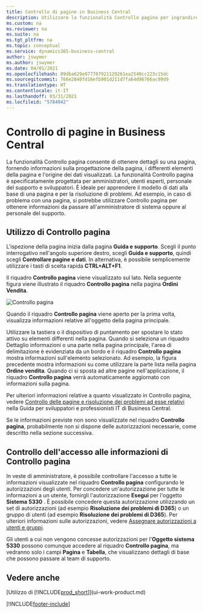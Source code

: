 ```yaml
---
title: Controllo di pagine in Business Central
description: Utilizzare la funzionalità Controllo pagina per ingrandire i dettagli sulla progettazione della pagina e sull'origine dei dati. Controllo pagina è ideale per la risoluzione dei problemi relativi ai dati.
ms.custom: na
ms.reviewer: na
ms.suite: na
ms.tgt_pltfrm: na
ms.topic: conceptual
ms.service: dynamics365-business-central
author: jswymer
ms.author: jswymer
ms.date: 04/01/2021
ms.openlocfilehash: 09dba629e977707921129261ea2540cc223c15dc
ms.sourcegitcommit: 766e2840fd16efb901d211d7fa64d96766ac99d9
ms.translationtype: HT
ms.contentlocale: it-IT
ms.lasthandoff: 03/31/2021
ms.locfileid: "5784942"
---
```

# <a name="inspecting-pages-in-business-central"></a>Controllo di pagine in Business Central

La funzionalità Controllo pagina consente di ottenere dettagli su una pagina, fornendo informazioni sulla progettazione della pagina, i differenti elementi della pagina e l'origine dei dati visualizzati. La funzionalità Controllo pagina è specificatamente progettata per amministratori, utenti esperti, personale del supporto e sviluppatori. È ideale per apprendere il modello di dati alla base di una pagina e per la risoluzione di problemi. Ad esempio, in caso di problema con una pagina, si potrebbe utilizzare Controllo pagina per ottenere informazioni da passare all'amministratore di sistema oppure al personale del supporto.

## <a name="working-with-page-inspection"></a>Utilizzo di Controllo pagina

L'ispezione della pagina inizia dalla pagina **Guida e supporto**. Scegli il punto interrogativo nell'angolo superiore destro, scegli **Guida e supporto**, quindi scegli **Controllare pagine e dati**. In alternativa, è possibile semplicemente utilizzare i tasti di scelta rapida **CTRL+ALT+F1**.

Il riquadro **Controllo pagina** viene visualizzato sul lato. Nella seguente figura viene illustrato il riquadro **Controllo pagina** nella pagina **Ordini Vendita**.

![Controllo pagina](media/page-inspection-example.png)

Quando il riquadro **Controllo pagina** viene aperto per la prima volta, visualizza informazioni relative all'oggetto della pagina principale.

Utilizzare la tastiera o il dispositivo di puntamento per spostare lo stato attivo su elementi differenti nella pagina. Quando si seleziona un riquadro Dettaglio informazioni o una parte nella pagina principale, l'area di delimitazione è evidenziata da un bordo e il riquadro **Controllo pagina** mostra informazioni sull'elemento selezionato. Ad esempio, la figura precedente mostra informazioni su come utilizzare la parte lista nella pagina **Ordine vendita**. Quando ci si sposta ad altre pagine nell'applicazione, il riquadro **Controllo pagina** verrà automaticamente aggiornato con informazioni sulla pagina.

Per ulteriori informazioni relative a quanto visualizzato in Controllo pagina, vedere [Controllo delle pagine e risoluzione dei problemi ad esse relativi](/dynamics365/business-central/dev-itpro/developer/devenv-inspecting-pages) nella Guida per sviluppatori e professionisti IT di Business Central.

Se le informazioni previste non sono visualizzate nel riquadro **Controllo pagina**, probabilmente non si dispone delle autorizzazioni necessarie, come descritto nella sezione successiva.

## <a name="controlling-access-to-page-inspection-details"></a>Controllo dell'accesso alle informazioni di Controllo pagina

In veste di amministratore, è possibile controllare l'accesso a tutte le informazioni visualizzate nel riquadro **Controllo pagina** configurando le autorizzazioni degli utenti. Per concedere un'autorizzazione per tutte le informazioni a un utente, fornirgli l'autorizzazione **Esegui** per l'oggetto **Sistema** **5330** . È possibile concedere questa autorizzazione utilizzando un set di autorizzazioni (ad esempio **Risoluzione dei problemi di D365**) o un gruppo di utenti (ad esempio **Risoluzione dei problemi di D365**). Per ulteriori informazioni sulle autorizzazioni, vedere [Assegnare autorizzazioni a utenti e gruppi](ui-define-granular-permissions.md).

Gli utenti a cui non vengono concesse autorizzazioni per l'**Oggetto sistema 5330** possono comunque accedere al riquadro **Controllo pagina**, ma vedranno solo i campi **Pagina** e **Tabella**, che visualizzano dettagli di base che possono passare al team di supporto.

## <a name="see-also"></a>Vedere anche

[Utilizzo di [!INCLUDE[prod_short](includes/prod_short.md)]](ui-work-product.md)  


[!INCLUDE[footer-include](includes/footer-banner.md)]